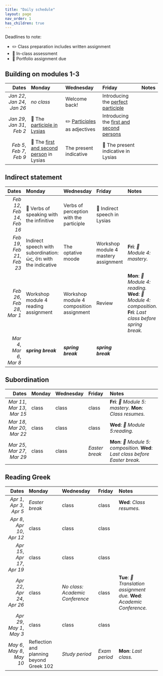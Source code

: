 ```yaml
---
title: "Daily schedule"
layout: page
nav_order: 1
has_children: true
---
```



Deadlines to note:


- ✏️ Class preparation includes written assignment
- 🔬 In-class assessment
- 📜  Portfolio assignment due





## Building on modules 1-3

| Dates | Monday | Wednesday | Friday | Notes |
| ---: | :--- | :--- | :--- | :--- |
| *Jan 22*, *Jan 24*, *Jan 26* | *no class* | Welcome back! | Introducing the [perfect participle](../classes/pftptcpl/) |  |
| *Jan 29*, *Jan 31*, *Feb 2* | 🔬 The [participle in Lysias](../classes/ptcpls-lysias/) | ✏️ [Participles](../classes/ptcpls-substantives/)  as adjectives | Introducing the [first and second persons](../classes/first-second/) |  |
| *Feb 5*, *Feb 7*, *Feb 9* | 🔬  The [first and second person](../classes/first-second-lysias/) in Lysias | The present indicative | 🔬 The present indicative in Lysias |  |

## Indirect statement

| Dates | Monday | Wednesday | Friday | Notes |
| ---: | :--- | :--- | :--- | :--- |
| *Feb 12*, *Feb 14*, *Feb 16* | 🔬 Verbs of speaking with the infinitive | Verbs of perception with the participle | 🔬 Indirect speech in Lysias |  |
| *Feb 19*, *Feb 21*, *Feb 23* | Indirect speech with subordination: ὡς, ὅτι with the indicative | The optative moode | Workshop module 4 mastery assignment | **Fri**: *📜 Module 4: mastery.* |
| *Feb 26*, *Feb 28*, *Mar 1* | Workshop module 4 reading assignment | Workshop module 4 composition assignment | Review | **Mon**: *📜 Module 4: reading.* **Wed**: *📜 Module 4: composition.* **Fri**: *Last class before spring break.* |
| *Mar 4*, *Mar 6*, *Mar 8* | ***spring break*** | ***spring break*** | ***spring break*** |  |

## Subordination

| Dates | Monday | Wednesday | Friday | Notes |
| ---: | :--- | :--- | :--- | :--- |
| *Mar 11*, *Mar 13*, *Mar 15* | class | class | class | **Fri**: *📜 Module 5: mastery.* **Mon**: *Class resumes.* |
| *Mar 18*, *Mar 20*, *Mar 22* | class | class | class | **Wed**: *📜 Module 5:reading.* |
| *Mar 25*, *Mar 27*, *Mar 29* | class | class | *Easter break* | **Mon**: *📜 Module 5: composition.* **Wed**: *Last class before Easter break.* |

## Reading Greek

| Dates | Monday | Wednesday | Friday | Notes |
| ---: | :--- | :--- | :--- | :--- |
| *Apr 1*, *Apr 3*, *Apr 5* | *Easter break* | class | class | **Wed**: *Class resumes.* |
| *Apr 8*, *Apr 10*, *Apr 12* | class | class | class |  |
| *Apr 15*, *Apr 17*, *Apr 19* | class | class | class |  |
| *Apr 22*, *Apr 24*, *Apr 26* | class | *No class: Academic Conference* | class | **Tue**: *📜 Translation assignment due.* **Wed**: *Academic Conference.* |
| *Apr 29*, *May 1*, *May 3* | class | class | class |  |
| *May 6*, *May 8*, *May 10* | Reflection and planning beyond Greek 102 | *Study period* | *Exam period* | **Mon**: *Last class.* |